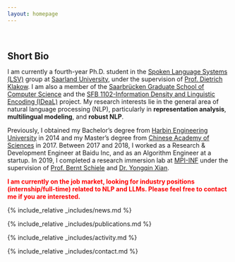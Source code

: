 ```yaml
---
layout: homepage
---
```


<h1 id="about-me"></h1>

<h2 style="margin: 60px 0px 10px;">Short Bio</h2>

I am currently a fourth-year Ph.D. student in the [Spoken Language Systems (LSV)](https://www.lsv.uni-saarland.de/) group at
[Saarland University](https://www.uni-saarland.de/en/home.html),
under the supervision of [Prof. Dietrich Klakow](https://scholar.google.de/citations?user=_HtGYmoAAAAJ).
I am also a member of the [Saarbrücken Graduate School of Computer Science](https://www.graduateschool-computerscience.de/) 
and the [SFB 1102-Information Density and Linguistic Encoding (IDeaL)](https://sfb1102.uni-saarland.de/) project.
My research interests lie in the general area of natural language processing (NLP), particularly in **representation analysis**, **multilingual modeling**, and **robust NLP**.

Previously, I obtained my Bachelor’s degree from [Harbin Engineering University](https://english.hrbeu.edu.cn/index.htm) in 2014 and my Master’s degree from 
[Chinese Academy of Sciences](https://english.cas.cn/) in 2017. 
Between 2017 and 2018, I worked as a Research & Development Engineer at Baidu Inc, and as an Algorithm Engineer at a startup. 
In 2019, I completed a research immersion lab at [MPI-INF](https://www.mpi-inf.mpg.de/home) under the supervision of 
[Prof. Bernt Schiele](https://www.mpi-inf.mpg.de/departments/computer-vision-and-machine-learning/people/bernt-schiele) 
and [Dr. Yongqin Xian](https://xianyongqin.github.io/).

<b style='color:red;'> I am currently on the job market, looking for industry positions (internship/full-time) related to NLP and LLMs. 
Please feel free to contact me if you are interested. </b>

<!--
<strong style="color:#e74d3c; font-weight:600"><strong style="color:#e74d3c; font-weight:600">I am currently on the 2023-2024 academic job market, looking for faculty positions in CS, CSE, ECE, IEOR, etc., related to Artificial Intelligence, Computer Vision, and Machine Learning. Please feel free to contact me if you are interested. I am also happy to give talks on my research in related seminars.</strong></strong>
-->

{% include_relative _includes/news.md %}

{% include_relative _includes/publications.md %}

{% include_relative _includes/activity.md %}

{% include_relative _includes/contact.md %}
